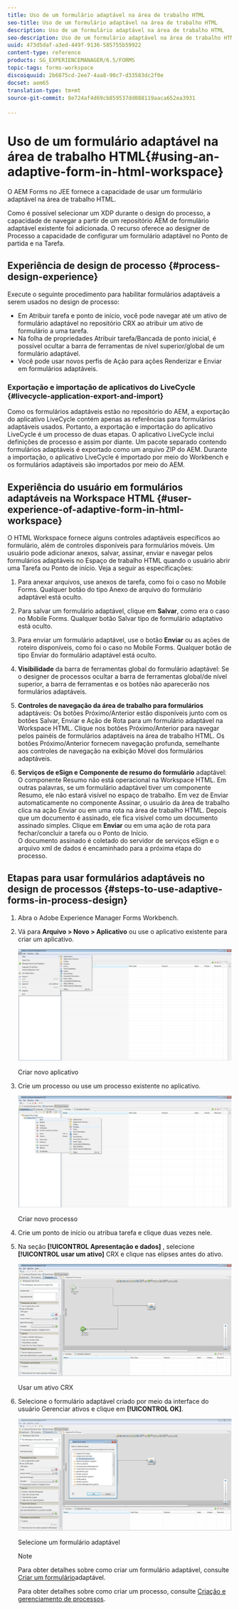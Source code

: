 ```yaml
---
title: Uso de um formulário adaptável na área de trabalho HTML
seo-title: Uso de um formulário adaptável na área de trabalho HTML
description: Uso de um formulário adaptável na área de trabalho HTML
seo-description: Uso de um formulário adaptável na área de trabalho HTML
uuid: 473d5daf-a3ed-449f-9136-585755b59922
content-type: reference
products: SG_EXPERIENCEMANAGER/6.5/FORMS
topic-tags: forms-workspace
discoiquuid: 2b6875cd-2ee7-4aa8-90c7-d33583dc2f0e
docset: aem65
translation-type: tm+mt
source-git-commit: 8e724af4d69cb859537dd088119aaca652ea3931

---
```



# Uso de um formulário adaptável na área de trabalho HTML{#using-an-adaptive-form-in-html-workspace}

O AEM Forms no JEE fornece a capacidade de usar um formulário adaptável na área de trabalho HTML.

Como é possível selecionar um XDP durante o design do processo, a capacidade de navegar a partir de um repositório AEM de formulário adaptável existente foi adicionada. O recurso oferece ao designer de Processo a capacidade de configurar um formulário adaptável no Ponto de partida e na Tarefa.

## Experiência de design de processo {#process-design-experience}

Execute o seguinte procedimento para habilitar formulários adaptáveis a serem usados no design de processo:

* Em Atribuir tarefa e ponto de início, você pode navegar até um ativo de formulário adaptável no repositório CRX ao atribuir um ativo de formulário a uma tarefa.
* Na folha de propriedades Atribuir tarefa/Bancada de ponto inicial, é possível ocultar a barra de ferramentas de nível superior/global de um formulário adaptável.
* Você pode usar novos perfis de Ação para ações Renderizar e Enviar em formulários adaptáveis.

### Exportação e importação de aplicativos do LiveCycle {#livecycle-application-export-and-import}

Como os formulários adaptáveis estão no repositório do AEM, a exportação do aplicativo LiveCycle contém apenas as referências para formulários adaptáveis usados. Portanto, a exportação e importação do aplicativo LiveCycle é um processo de duas etapas. O aplicativo LiveCycle inclui definições de processo e assim por diante. Um pacote separado contendo formulários adaptáveis é exportado como um arquivo ZIP do AEM. Durante a importação, o aplicativo LiveCycle é importado por meio do Workbench e os formulários adaptáveis são importados por meio do AEM.

## Experiência do usuário em formulários adaptáveis na Workspace HTML {#user-experience-of-adaptive-form-in-html-workspace}

O HTML Workspace fornece alguns controles adaptáveis específicos ao formulário, além de controles disponíveis para formulários móveis. Um usuário pode adicionar anexos, salvar, assinar, enviar e navegar pelos formulários adaptáveis no Espaço de trabalho HTML quando o usuário abrir uma Tarefa ou Ponto de início. Veja a seguir as especificações:

1. Para anexar arquivos, use anexos de tarefa, como foi o caso no Mobile Forms. Qualquer botão do tipo Anexo de arquivo do formulário adaptável está oculto.

1. Para salvar um formulário adaptável, clique em **Salvar**, como era o caso no Mobile Forms. Qualquer botão Salvar tipo de formulário adaptativo está oculto.

1. Para enviar um formulário adaptável, use o botão **Enviar** ou as ações de roteiro disponíveis, como foi o caso no Mobile Forms. Qualquer botão de tipo Enviar do formulário adaptável está oculto.

1. **Visibilidade** da barra de ferramentas global do formulário adaptável: Se o designer de processos ocultar a barra de ferramentas global/de nível superior, a barra de ferramentas e os botões não aparecerão nos formulários adaptáveis.

1. **Controles de navegação da área de trabalho para formulários** adaptáveis: Os botões Próximo/Anterior estão disponíveis junto com os botões Salvar, Enviar e Ação de Rota para um formulário adaptável na Workspace HTML. Clique nos botões Próximo/Anterior para navegar pelos painéis de formulários adaptáveis na área de trabalho HTML. Os botões Próximo/Anterior fornecem navegação profunda, semelhante aos controles de navegação na exibição Móvel dos formulários adaptáveis.

1. **Serviços de eSign e Componente de resumo do formulário** adaptável: O componente Resumo não está operacional na Workspace HTML. Em outras palavras, se um formulário adaptável tiver um componente Resumo, ele não estará visível no espaço de trabalho. Em vez de Enviar automaticamente no componente Assinar, o usuário da área de trabalho clica na ação Enviar ou em uma rota na área de trabalho HTML. Depois que um documento é assinado, ele fica visível como um documento assinado simples. Clique em **Enviar** ou em uma ação de rota para fechar/concluir a tarefa ou o Ponto de Início.\
   O documento assinado é coletado do servidor de serviços eSign e o arquivo xml de dados é encaminhado para a próxima etapa do processo.

## Etapas para usar formulários adaptáveis no design de processos {#steps-to-use-adaptive-forms-in-process-design}

1. Abra o Adobe Experience Manager Forms Workbench.

1. Vá para **Arquivo > Novo > Aplicativo** ou use o aplicativo existente para criar um aplicativo.

   ![Criar novo aplicativo](assets/create_new_appl.png)

   Criar novo aplicativo

1. Crie um processo ou use um processo existente no aplicativo.

   ![Criar novo processo](assets/create_new_process.png)

   Criar novo processo

1. Crie um ponto de início ou atribua tarefa e clique duas vezes nele.
1. Na seção **[!UICONTROL Apresentação e dados]** , selecione **[!UICONTROL usar um ativo]** CRX e clique nas elipses antes do ativo.

   ![Usar um ativo CRX](assets/use_crx_asset.png)

   Usar um ativo CRX

1. Selecione o formulário adaptável criado por meio da interface do usuário Gerenciar ativos e clique em **[!UICONTROL OK]**.

   ![Selecione um formulário adaptável](assets/selecting_form.png)

   Selecione um formulário adaptável

   >[!NOTE]
   >
   >Para obter detalhes sobre como criar um formulário adaptável, consulte [Criar um formulário](../../forms/using/creating-adaptive-form.md)adaptável.
   >
   >
   >Para obter detalhes sobre como criar um processo, consulte [Criação e gerenciamento de processos](https://help.adobe.com/en_US/AEMForms/6.1/WorkbenchHelp/WS92d06802c76abadb-1cc35bda128261a20dd-7ff7.2.html).

